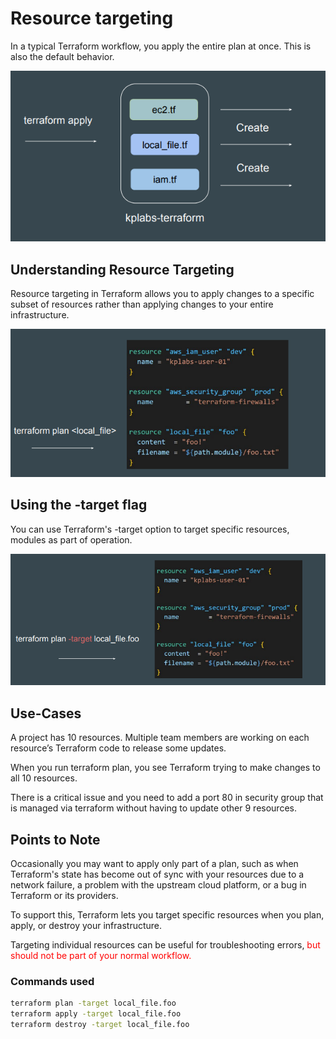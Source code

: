 # Resource targeting 
In a typical Terraform workflow, you apply the entire plan at once. This is also the
default behavior.

![MY Image](images/targeting1.png)

## Understanding Resource Targeting

Resource targeting in Terraform allows you to apply changes to a specific subset
of resources rather than applying changes to your entire infrastructure.

![My Image](images/targeting2.png)

## Using the -target flag

You can use Terraform's -target option to target specific resources, modules as
part of operation.

![My Image](images/targeting3.png)

## Use-Cases

A project has 10 resources. Multiple team members are working on each
resource’s Terraform code to release some updates.

When you run terraform plan, you see Terraform trying to make changes to all
10 resources.

There is a critical issue and you need to add a port 80 in security group that is
managed via terraform without having to update other 9 resources.

## Points to Note

Occasionally you may want to apply only part of a plan, such as when
Terraform's state has become out of sync with your resources due to a network
failure, a problem with the upstream cloud platform, or a bug in Terraform or its
providers. 

To support this, Terraform lets you target specific resources when you plan,
apply, or destroy your infrastructure.

Targeting individual resources can be useful for troubleshooting errors,
<span style="color:red"> but should not be part of your normal workflow.</span>

### Commands used

```sh
terraform plan -target local_file.foo
terraform apply -target local_file.foo
terraform destroy -target local_file.foo
```